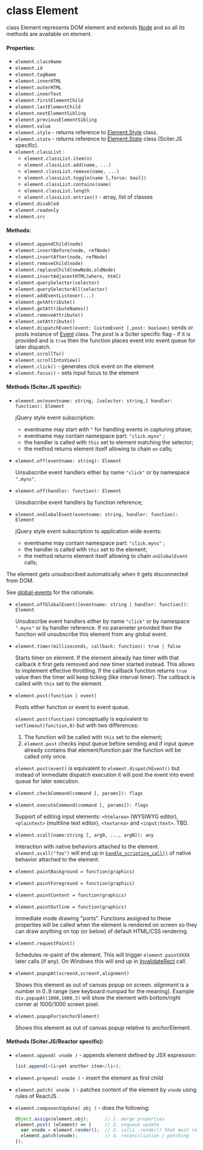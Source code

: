 # class Element

class Element represents DOM element and extends [Node](Node.md) and so all its methods are available on element.

#### Properties:

* `element.className`
* `element.id`
* `element.tagName`
* `element.innerHTML`
* `element.outerHTML`
* `element.innerText`
* `element.firstElementChild`
* `element.lastElementChild`
* `element.nextElementSibling`
* `element.previousElementSibling`
* `element.value`
* `element.style` - returns reference to [Element.Style](Element.Style.md) class.
* `element.state` - returns reference to [Element.State](Element.State.md) class (Sciter.JS specific).
* `element.classList` : 
   * `element.classList.item(n)`
   * `element.classList.add(name, ...)`
   * `element.classList.remove(name, ...)`
   * `element.classList.toggle(name [,force: bool])`
   * `element.classList.contains(name)`
   * `element.classList.length`
   * `element.classList.entries()` - array, list of classes
* `element.disabled`
* `element.readonly` 
* `element.src`

#### Methods:

* `element.appendChild(node)`
* `element.insertBefore(node, refNode)`
* `element.insertAfter(node, refNode)`
* `element.removeChild(node)`
* `element.replaceChild(newNode,oldNode)`
* `element.insertAdjacentHTML(where, html)`
* `element.querySelector(selector)`
* `element.querySelectorAll(selector)`
* `element.addEventListener(...)`
* `element.getAttribute()`
* `element.getAttributeNames()`
* `element.removeAttribute()`
* `element.setAttribute()`
* `element.dispatchEvent(event: CustomEvent [,post: boolean)` sends or posts instance of [Event](Event.md) class. The _post_ is a Sciter specific flag - if it is provided and is `true` then the function places event into event queue for later dispatch. 
* `element.scrollTo()`
* `element.scrollIntoView()`
* `element.click()` - generates click event on the element 
* `element.focus()` - sets input focus to the element

#### Methods (Sciter.JS specific):

* `element.on(eventname: string, [selector: string,] handler: function): Element`

  jQuery style event subscription:
  
  * eventname may start with `^` for handling events in capturing phase;
  * eventname may contain namespace part: `"click.myns"` ;
  * the handler is called with `this` set to element matching the selector;
  * the method returns element itself allowing to chain `on` calls;

* `element.off(eventname: string): Element`

  Unsubscribe event handlers either by name  `"click"` or by namespace `".myns"`.

* `element.off(handler: function): Element`
  
  Unsubscribe event handlers by function reference;

* `element.onGlobalEvent(eventname: string, handler: function): Element`

  jQuery style event subscription to application wide events:
  
  * eventname may contain namespace part: `"click.myns"` ;
  * the handler is called with `this` set to the element;
  * the method returns element itself allowing to chain `onGlobalEvent` calls;

The element gets unsubscribed automatically when it gets disconnected from DOM.

See [global-events](../../samples.sciter/global-events/README.md) for the rationale.

* `element.offGlobalEvent([eventname: string | handler: function]): Element`

  Unsubscribe event handlers either by name  `"click"` or by namespace `".myns"` or by handler reference. If no parameter provided then the function will unsubscribe this element from any global event.

* `element.timer(milliseconds, callback: function): true | false`
  
  Starts timer on element. If the element already has timer with that callback it first gets removed and new timer started instead. This allows to implement effective throttling. If the callback function returns `true` value then the timer will keep ticking (like interval timer). The callback is called with `this` set to the element. 

* `element.post(function | event)`

  Posts either function or event to event queue. 

  `element.post(function)` conceptually is equivalent to `setTimeout(function,0)` but with two differences:  
  1. The function will be called with `this` set to the element;
  2. `element.post` checks input queue before sending and if input queue already contains that element/function pair the function will be called only once. 

  `element.post(event)` is equivalent to `element.dispatchEvent()` but instead of immediate dispatch execution it will post the event into event queue for later execution.


* `element.checkCommand(command [, params]): flags`
* `element.executeCommand(command [, params]): flags`

  Support of editing input elements: `<htmlarea>` (WYSIWYG editor), `<plaintext>` (multiline text editor), `<textarea>` and `<input|text>`. TBD.

* `element.xcall(name:string [, arg0, ..., argN]): any`

  Interaction with native behaviors attached to the element. `element.xcall("foo")` will end up in [`handle_scripting_call()`](https://github.com/c-smile/sciter-js-sdk/blob/main/include/sciter-x-behavior.h#L749) of native behavior attached to the element.

* <a name="paintXXX"></a>`element.paintBackground = function(graphics)`
* `element.paintForeground = function(graphics)`
* `element.paintContent = function(graphics)`
* `element.paintOutline = function(graphics)` 

  Immediate mode drawing "ports". Functions assigned to these properties will be called when the element is rendered on screen so they can draw anything on top (or below) of default HTML/CSS rendering.

* `element.requestPaint()` 

  Schedules re-paint of the element. This will trigger `element.paintXXXX` later calls (if any). On Windows this will end up in [InvalidateRect](https://docs.microsoft.com/en-us/windows/win32/api/winuser/nf-winuser-invalidaterect) call.

* `element.popupAt(screenX,screenY,alignment)`

  Shows this element as out of canvas popup on screen. _alignment_ is a number in 0..9 range (see keyboard numpad for the meaning). Example `div.popupAt(1000,1000,3)` will show the element with bottom/right corner at 1000/1000 screen pixel. 

* `element.popupFor(anchorElement)`

  Shows this element as out of canvas popup relative to anchorElement.



#### Methods (Sciter.JS/Reactor specific):

* `element.append( vnode )` - appends element defined by JSX expression:
  
   ```JavaScript
   list.append(<li>yet another item</li>);
   ```

* `element.prepend( vnode )` - insert the element as first child

* `element.patch( vnode )` - patches content of the element by `vnode` using rules of ReactJS .

* `element.componentUpdate( obj )` - does the following:  

   ```JavaScript
   Object.assign(element,obj);      // 1. merge properties
   element.post( (element) => {     // 2. enqueue update
     var vnode = element.render();  // 3. calls .render() that must return vnode (JSX expression)
     element.patch(vnode);          // 4. reconciliation / patching
   });

